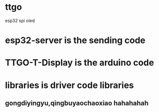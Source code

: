 # ttgo
esp32 spi oled

# esp32-server is the sending code 
# TTGO-T-Display is the arduino code
# libraries is driver code libraries
## gongdiyingyu,qingbuyaochaoxiao hahahahah
